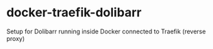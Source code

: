 # docker-traefik-dolibarr
Setup for Dolibarr running inside Docker connected to Traefik (reverse proxy)

